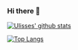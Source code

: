 ### Hi there 👋

[![Ulisses' github stats](https://github-readme-stats.vercel.app/api?username=uroque&count_private=true&show_icons=true&theme=radical&hide_rank=false)](https://github.com/anuraghazra/github-readme-stats)  

[![Top Langs](https://github-readme-stats.vercel.app/api/top-langs/?username=uroque)](https://github.com/anuraghazra/github-readme-stats)


<!--
**uroque/uroque** is a ✨ _special_ ✨ repository because its `README.md` (this file) appears on your GitHub profile.

Here are some ideas to get you started:

- 🔭 I’m currently working on ...
- 🌱 I’m currently learning ...
- 👯 I’m looking to collaborate on ...
- 🤔 I’m looking for help with ...
- 💬 Ask me about ...
- 📫 How to reach me: ...
- 😄 Pronouns: ...
- ⚡ Fun fact: ...
-->
